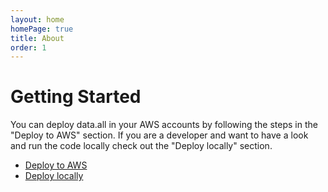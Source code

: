 ```yaml
---
layout: home
homePage: true
title: About
order: 1
---
```


# **Getting Started**
You can deploy data.all in your AWS accounts by following the steps in the "Deploy to AWS" section. If you are a developer
and want to have a look and run the code locally check out the "Deploy locally" section.

- [Deploy to AWS](./deploy-aws/)
- [Deploy locally](./deploy-locally/)
